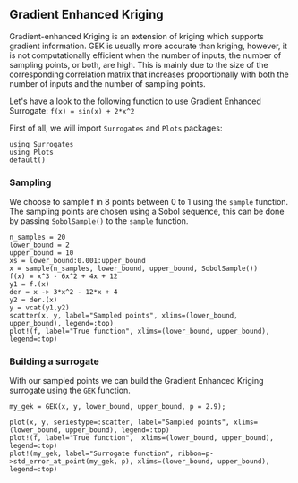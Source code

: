 ## Gradient Enhanced Kriging

Gradient-enhanced Kriging is an extension of kriging which supports gradient information. GEK is usually more accurate than kriging, however, it is not computationally efficient when the number of inputs, the number of sampling points, or both, are high. This is mainly due to the size of the corresponding correlation matrix that increases proportionally with both the number of inputs and the number of sampling points.

Let's have a look to the following function to use Gradient Enhanced Surrogate:
``f(x) = sin(x) + 2*x^2``

First of all, we will import `Surrogates` and `Plots` packages:

```@example GEK1D
using Surrogates
using Plots
default()
```

### Sampling

We choose to sample f in 8 points between 0 to 1 using the `sample` function. The sampling points are chosen using a Sobol sequence, this can be done by passing `SobolSample()` to the `sample` function.

```@example GEK1D
n_samples = 20
lower_bound = 2
upper_bound = 10
xs = lower_bound:0.001:upper_bound
x = sample(n_samples, lower_bound, upper_bound, SobolSample())
f(x) = x^3 - 6x^2 + 4x + 12
y1 = f.(x)
der = x -> 3*x^2 - 12*x + 4
y2 = der.(x)
y = vcat(y1,y2)
scatter(x, y, label="Sampled points", xlims=(lower_bound, upper_bound), legend=:top)
plot!(f, label="True function", xlims=(lower_bound, upper_bound), legend=:top)
```

### Building a surrogate

With our sampled points we can build the Gradient Enhanced Kriging surrogate using the `GEK` function.

```@example GEK1D
my_gek = GEK(x, y, lower_bound, upper_bound, p = 2.9);
```
```@example @GEK1D
plot(x, y, seriestype=:scatter, label="Sampled points", xlims=(lower_bound, upper_bound), legend=:top)
plot!(f, label="True function",  xlims=(lower_bound, upper_bound), legend=:top)
plot!(my_gek, label="Surrogate function", ribbon=p->std_error_at_point(my_gek, p), xlims=(lower_bound, upper_bound), legend=:top)
```
